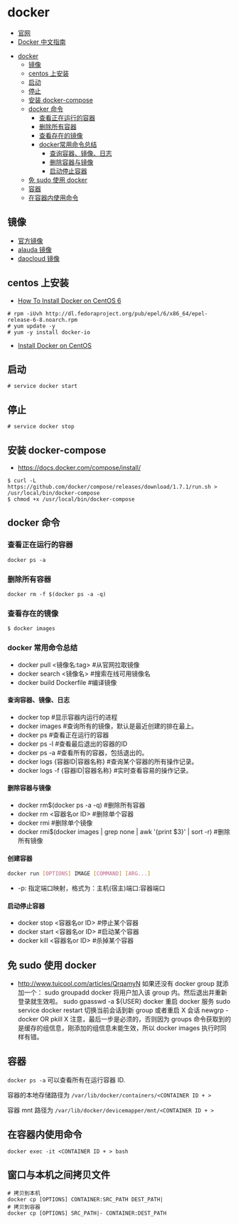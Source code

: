 # docker

* [官网](https://www.docker.com/)
* [Docker 中文指南](http://docker.widuu.com/index.html)

- [docker](#docker)
  - [镜像](#%E9%95%9C%E5%83%8F)
  - [centos 上安装](#centos-%E4%B8%8A%E5%AE%89%E8%A3%85)
  - [启动](#%E5%90%AF%E5%8A%A8)
  - [停止](#%E5%81%9C%E6%AD%A2)
  - [安装 docker-compose](#%E5%AE%89%E8%A3%85-docker-compose)
  - [docker 命令](#docker-%E5%91%BD%E4%BB%A4)
    - [查看正在运行的容器](#%E6%9F%A5%E7%9C%8B%E6%AD%A3%E5%9C%A8%E8%BF%90%E8%A1%8C%E7%9A%84%E5%AE%B9%E5%99%A8)
    - [删除所有容器](#%E5%88%A0%E9%99%A4%E6%89%80%E6%9C%89%E5%AE%B9%E5%99%A8)
    - [查看存在的镜像](#%E6%9F%A5%E7%9C%8B%E5%AD%98%E5%9C%A8%E7%9A%84%E9%95%9C%E5%83%8F)
    - [docker常用命令总结](#docker%E5%B8%B8%E7%94%A8%E5%91%BD%E4%BB%A4%E6%80%BB%E7%BB%93)
      - [查询容器、镜像、日志](#%E6%9F%A5%E8%AF%A2%E5%AE%B9%E5%99%A8%E9%95%9C%E5%83%8F%E6%97%A5%E5%BF%97)
      - [删除容器与镜像](#%E5%88%A0%E9%99%A4%E5%AE%B9%E5%99%A8%E4%B8%8E%E9%95%9C%E5%83%8F)
      - [启动停止容器](#%E5%90%AF%E5%8A%A8%E5%81%9C%E6%AD%A2%E5%AE%B9%E5%99%A8)
  - [免 sudo 使用 docker](#%E5%85%8D-sudo-%E4%BD%BF%E7%94%A8-docker)
  - [容器](#%E5%AE%B9%E5%99%A8)
  - [在容器内使用命令](#%E5%9C%A8%E5%AE%B9%E5%99%A8%E5%86%85%E4%BD%BF%E7%94%A8%E5%91%BD%E4%BB%A4)


## 镜像

* [官方镜像](https://hub.docker.com/)
* [alauda 镜像](https://hub.alauda.cn/)
* [daocloud 镜像](https://hub.daocloud.io/)

## centos 上安装

* [How To Install Docker on CentOS 6](http://www.liquidweb.com/kb/how-to-install-docker-on-centos-6/)

```shell
# rpm -iUvh http://dl.fedoraproject.org/pub/epel/6/x86_64/epel-release-6-8.noarch.rpm
# yum update -y
# yum -y install docker-io
```

* [Install Docker on CentOS](https://docs.docker.com/engine/installation/linux/centos/)

## 启动

```shell
# service docker start
```

## 停止

```shell
# service docker stop
```

## 安装 docker-compose

* <https://docs.docker.com/compose/install/>

```shell
$ curl -L https://github.com/docker/compose/releases/download/1.7.1/run.sh > /usr/local/bin/docker-compose
$ chmod +x /usr/local/bin/docker-compose
```

## docker 命令

### 查看正在运行的容器

```shell
docker ps -a
```

### 删除所有容器

```shell
docker rm -f $(docker ps -a -q)
```

### 查看存在的镜像

```shell
$ docker images
```

### docker 常用命令总结

* docker pull <镜像名:tag> #从官网拉取镜像
* docker search <镜像名> #搜索在线可用镜像名
* docker build Dockerfile #编译镜像

#### 查询容器、镜像、日志

* docker top <container> #显示容器内运行的进程
* docker images #查询所有的镜像，默认是最近创建的排在最上。
* docker ps #查看正在运行的容器
* docker ps -l #查看最后退出的容器的ID
* docker ps -a #查看所有的容器，包括退出的。
* docker logs {容器ID|容器名称} #查询某个容器的所有操作记录。
* docker logs -f {容器ID|容器名称} #实时查看容易的操作记录。

#### 删除容器与镜像

* docker rm$(docker ps -a -q) #删除所有容器
* docker rm <容器名or ID> #删除单个容器
* docker rmi <ID> #删除单个镜像
* docker rmi$(docker images | grep none | awk '{print $3}' | sort -r) #删除所有镜像

#### 创建容器

```sh
docker run [OPTIONS] IMAGE [COMMAND] [ARG...]
```

* -p: 指定端口映射，格式为：主机(宿主)端口:容器端口

#### 启动停止容器

* docker stop <容器名or ID> #停止某个容器
* docker start <容器名or ID> #启动某个容器
* docker kill <容器名or ID> #杀掉某个容器

## 免 sudo 使用 docker

* <http://www.tuicool.com/articles/QrqamyN>
如果还没有 docker group 就添加一个：
    sudo groupadd docker
    将用户加入该 group 内。然后退出并重新登录就生效啦。
    sudo gpasswd -a ${USER} docker
    重启 docker 服务
    sudo service docker restart
    切换当前会话到新 group 或者重启 X 会话
    newgrp - docker
    OR
    pkill X
注意，最后一步是必须的，否则因为 groups 命令获取到的是缓存的组信息，刚添加的组信息未能生效，所以 docker images 执行时同样有错。

## 容器

`docker ps -a` 可以查看所有在运行容器 ID.

容器的本地存储路径为 `/var/lib/docker/containers/<CONTAINER ID + >`

容器 mnt 路径为 `/var/lib/docker/devicemapper/mnt/<CONTAINER ID + >`

## 在容器内使用命令

```
docker exec -it <CONTAINER ID + > bash
```

## 窗口与本机之间拷贝文件

```shell
# 拷贝到本机
docker cp [OPTIONS] CONTAINER:SRC_PATH DEST_PATH|
# 拷贝到容器
docker cp [OPTIONS] SRC_PATH|- CONTAINER:DEST_PATH
```
